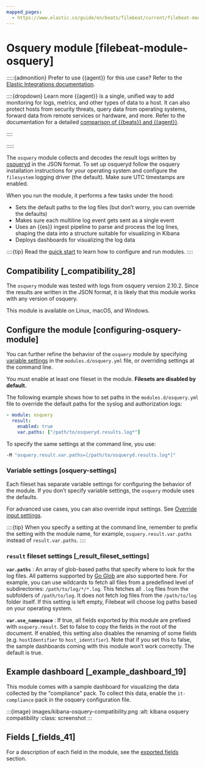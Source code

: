 ```yaml
---
mapped_pages:
  - https://www.elastic.co/guide/en/beats/filebeat/current/filebeat-module-osquery.html
---
```


# Osquery module [filebeat-module-osquery]

:::::{admonition} Prefer to use {{agent}} for this use case?
Refer to the [Elastic Integrations documentation](integration-docs://reference/osquery/index.md).

::::{dropdown} Learn more
{{agent}} is a single, unified way to add monitoring for logs, metrics, and other types of data to a host. It can also protect hosts from security threats, query data from operating systems, forward data from remote services or hardware, and more. Refer to the documentation for a detailed [comparison of {{beats}} and {{agent}}](docs-content://reference/fleet/index.md).

::::


:::::


The `osquery` module collects and decodes the result logs written by [osqueryd](https://osquery.readthedocs.io/en/latest/introduction/using-osqueryd/) in the JSON format. To set up osqueryd follow the osquery installation instructions for your operating system and configure the `filesystem` logging driver (the default). Make sure UTC timestamps are enabled.

When you run the module, it performs a few tasks under the hood:

* Sets the default paths to the log files (but don’t worry, you can override the defaults)
* Makes sure each multiline log event gets sent as a single event
* Uses an {{es}} ingest pipeline to parse and process the log lines, shaping the data into a structure suitable for visualizing in Kibana
* Deploys dashboards for visualizing the log data

::::{tip}
Read the [quick start](/reference/filebeat/filebeat-installation-configuration.md) to learn how to configure and run modules.
::::



## Compatibility [_compatibility_28]

The  `osquery` module was tested with logs from osquery version 2.10.2. Since the results are written in the JSON format, it is likely that this module works with any version of osquery.

This module is available on Linux, macOS, and Windows.


## Configure the module [configuring-osquery-module]

You can further refine the behavior of the `osquery` module by specifying [variable settings](#osquery-settings) in the `modules.d/osquery.yml` file, or overriding settings at the command line.

You must enable at least one fileset in the module. **Filesets are disabled by default.**

The following example shows how to set paths in the `modules.d/osquery.yml` file to override the default paths for the syslog and authorization logs:

```yaml
- module: osquery
  result:
    enabled: true
    var.paths: ["/path/to/osqueryd.results.log*"]
```

To specify the same settings at the command line, you use:

```sh
-M "osquery.result.var.paths=[/path/to/osqueryd.results.log*]"
```


### Variable settings [osquery-settings]

Each fileset has separate variable settings for configuring the behavior of the module. If you don’t specify variable settings, the `osquery` module uses the defaults.

For advanced use cases, you can also override input settings. See [Override input settings](/reference/filebeat/advanced-settings.md).

::::{tip}
When you specify a setting at the command line, remember to prefix the setting with the module name, for example, `osquery.result.var.paths` instead of `result.var.paths`.
::::



### `result` fileset settings [_result_fileset_settings]

**`var.paths`**
:   An array of glob-based paths that specify where to look for the log files. All patterns supported by [Go Glob](https://golang.org/pkg/path/filepath/#Glob) are also supported here. For example, you can use wildcards to fetch all files from a predefined level of subdirectories: `/path/to/log/*/*.log`. This fetches all `.log` files from the subfolders of `/path/to/log`. It does not fetch log files from the `/path/to/log` folder itself. If this setting is left empty, Filebeat will choose log paths based on your operating system.

**`var.use_namespace`**
:   If true, all fields exported by this module are prefixed with `osquery.result`. Set to false to copy the fields in the root of the document. If enabled, this setting also disables the renaming of some fields (e.g. `hostIdentifier` to `host_identifier`).  Note that if you set this to false, the sample dashboards coming with this module won’t work correctly. The default is true.


## Example dashboard [_example_dashboard_19]

This module comes with a sample dashboard for visualizing the data collected by the "compliance" pack. To collect this data, enable the `it-compliance` pack in the osquery configuration file.

:::{image} images/kibana-osquery-compatibility.png
:alt: kibana osquery compatibility
:class: screenshot
:::


## Fields [_fields_41]

For a description of each field in the module, see the [exported fields](/reference/filebeat/exported-fields-osquery.md) section.
